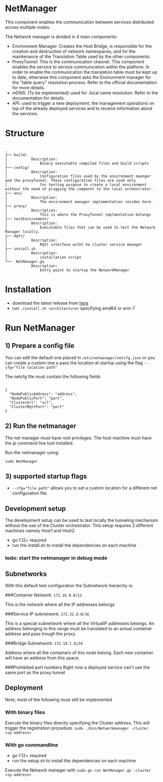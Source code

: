 # NetManager
This component enables the communication between services distributed across multiple nodes.

The Network manager is divided in 4 main components: 

* Environment Manager: Creates the Host Bridge, is responsible for the creation and destruction of network namespaces, and for the maintenance of the Translation Table used by the other components. 
* ProxyTunnel: This is the communication channel. This component enables the service to service communication within the platform. In order to enable the communication the translation table must be kept up to date, otherwise this component asks the Environment manager for the "table query" resolution process. Refer to the official documentation for more details. 
* mDNS: (To be implemented) used for .local name resolution. Refer to the documentation for details.
* API: used to trigger a new deployment, the management operations on top of the already deployed services and to receive information about the services. 

# Structure

```

.
├── build/
│			Description:
│				Binary executable compiled files and build scripts
├── config/
│			Description:
│				Configuration files used by the environment maanger and the proxyTunnel. These configuration files are used only 
│               for testing purpose to create a local environment without the need of plugging the compennt to the local orchestrator. 
├── env/
│			Description:
│				The environment manager implementation resides here. 
├── proxy/
│			Description:
│				This is where the ProxyTunnel implmentation belongs
├── testEnvironment/
│			Description:
│				Executable files that can be used to test the Netowrk Manager locally. 
├── mqtt/
│			Description:
│				Mqtt interface witht he cluster service manager
├── install.sh
│			Description:
│				installation script 
└──  NetManager.go
			Description:
				Entry point to startup the NetworkManager

```

# Installation

- download the latest release from [here](https://github.com/edgeIO/edgeionet/releases)
- run `./install.sh <architecture>` specifying amd64 or arm-7

# Run NetManager

## 1) Prepare a config file

You can edit the default one placed in `/etc/netmanager/netcfg.json`
or you can create a custom one a pass the location at startup using the flag `--cfg="file location path"`

The netcfg file must contain the following fields

```

{
  "NodePublicAddress": "address",
  "NodePublicPort": "port",
  "ClusterUrl": "url",
  "ClusterMqttPort": "port"
}

```

## 2) Run the netmanager

The net manager must have root privileges. The host machine must have the *ip* command line tool installed.

Run the netmanager using:

`sudo NetManager`

## 3) supported startup flags

- `--cfg="file path"` allows you to set a custom location for a different net configuration file. 


## Development setup
The development setup can be used to test locally the tunneling mechanism without the use of the Cluster orchestrator. This setup requires 2 different machines namely Host1 and Host2.
* go 1.12+ required 
* run the install.sh to install the dependencies on each machine 

### todo: start the netmanager in debug mode 

## Subnetworks
With this default test configuration the Subnetwork hierarchy is:

###Container Network:
`172.16.0.0/12`

This is the network where all the IP addresses belongs

###Service IP subnetwork:
`172.32.0.0/16`

This is a special subnetwork where all the VirtualIP addresses belongs. An address belonging to this range must be
translated to an actual container address and pass trough the proxy. 

###Bridge Subnetwork:
`172.19.1.0/24`

Address where all the containers of this node belong. Each new container will have an address from this space.

###Prohibited port numbers
Right now a deployed service can't use the same port as the proxy tunnel


## Deployment
Note, most of the following must still be implemented

### With binary files

Execute the binary files directly specifying the Cluster address. This will trigger the registration procedure. 
`sudo ./bin/Networkmanager -cluster <ip-address>`

### With go commandline

* go 1.12+ required
* run the setup.sh to install the dependencies on each machine

Execute the Network manager with 
`sudo go run NetManager.go -cluster <ip-address>`

